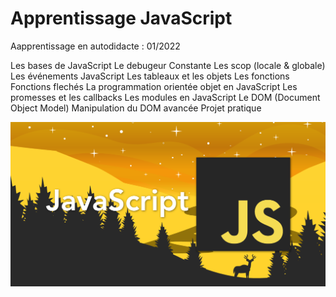 # Apprentissage JavaScript

Aapprentissage en autodidacte : 01/2022

Les bases de JavaScript
Le debugeur
Constante
Les scop (locale & globale)
Les événements JavaScript
Les tableaux et les objets
Les fonctions
Fonctions flechés
La programmation orientée objet en JavaScript
Les promesses et les callbacks
Les modules en JavaScript
Le DOM (Document Object Model)
Manipulation du DOM avancée
Projet pratique

![Texte alternatif](js.png)
